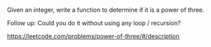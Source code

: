 Given an integer, write a function to determine if it is a power of three.

Follow up:
Could you do it without using any loop / recursion?

https://leetcode.com/problems/power-of-three/#/description
